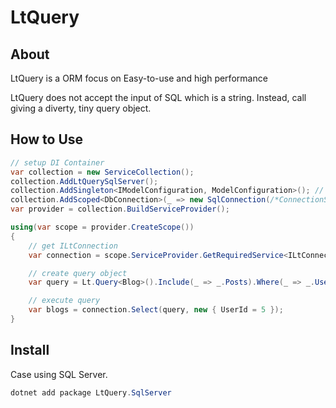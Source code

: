 # LtQuery

## About

LtQuery is a ORM focus on Easy-to-use and high performance

LtQuery does not accept the input of SQL which is a string.
Instead, call giving a diverty, tiny query object.

## How to Use

```csharp
// setup DI Container
var collection = new ServiceCollection();
collection.AddLtQuerySqlServer();
collection.AddSingleton<IModelConfiguration, ModelConfiguration>();	// User-defined ModelConfiguration
collection.AddScoped<DbConnection>(_ => new SqlConnection(/*ConnectionString*/);
var provider = collection.BuildServiceProvider();

using(var scope = provider.CreateScope())
{
	// get ILtConnection
	var connection = scope.ServiceProvider.GetRequiredService<ILtConnection>();

	// create query object
	var query = Lt.Query<Blog>().Include(_ => _.Posts).Where(_ => _.UserId == Lt.Arg<int>("UserId")).OrderBy(_ => _.Date).Take(20);

	// execute query
	var blogs = connection.Select(query, new { UserId = 5 });
}
```

## Install

Case using SQL Server.

```powershell
dotnet add package LtQuery.SqlServer
```
